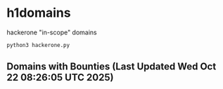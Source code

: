 # h1domains
hackerone "in-scope" domains

`python3 hackerone.py`
## Domains with Bounties (Last Updated Wed Oct 22 08:26:05 UTC 2025)
```

```
